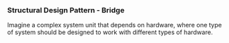 ### Structural Design Pattern - Bridge

Imagine a complex system unit that depends on hardware, where one type of system should be designed to work with different types of hardware.